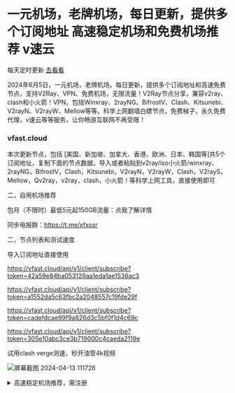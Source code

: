 # 一元机场，老牌机场，每日更新，提供多个订阅地址 高速稳定机场和免费机场推荐 v速云

每天定时更新 [去看看](https://vfast.cloud/nav/)

2024年6月5日，一元机场，老牌机场，每日更新，提供多个订阅地址和高速免费节点，支持V2Ray、VPN、免费机场，无限流量！V2Ray节点分享，兼容v2ray、clash和小火箭！VPN，包括Winxray、2rayNG、BifrostV、Clash、Kitsunebi、V2rayN、V2rayW、Mellow等等。科学上网翻墙白嫖节点，免费梯子，永久免费代理，v速云等等服务，让你畅游互联网不再受限！

### vfast.cloud

本次更新节点，包括 [美国、新加坡、加拿大、香港、欧洲、日本、韩国等]共5个订阅地址，复制下面的节点数据，导入或者粘贴到v2ray/iso小火箭/winxray、2rayNG，BifrostV，Clash，Kitsunebi，V2rayN，V2rayW，Clash，V2rayS，Mellow，Qv2ray，v2ray，clash，小火箭！等科学上网工具，直接使用即可

二，自用机场推荐

包月（不限时）最低5元起150GB流量：点我了解详情

同步电报群：https://t.me/xfxssr

二，节点列表和测试速度

导入订阅地址直接使用

https://vfast.cloud/api/v1/client/subscribe?token=42a59e84ba053129aa1eda1ae1536ac3

https://vfast.cloud/api/v1/client/subscribe?token=a1552da5c63fbc2a2048557c19fde29f

https://vfast.cloud/api/v1/client/subscribe?token=cadefdcae99f9a626d3c5bf0f1d4c69c

https://vfast.cloud/api/v1/client/subscribe?token=305e10abc3ce3b719000c4caeda2119e


试用clash verge测速，秒开油管4k视频


![屏幕截图 2024-04-13 111726](https://github.com/xfxssr/FreeSSSSRV2RayClash/assets/160599155/2557e936-d530-428c-802f-8f0636ee2b1b)

<details>
    <summary>高速稳定机场推荐，需注册</summary>

```
小飞侠SSR
节点非常多，有的速度很快
价格很优惠,线路稳定，非常推荐

```
 [https://www.xfxssr.com](https://www.xfxssr.com)  [https://t.me/xfxssr](https://t.me/xfxssr)

 ![屏幕截图 2024-02-22 150201](https://github.com/xfxssr/FreeSSSSRV2RayClash/assets/160599155/e63132b6-9af2-4b41-b100-a2caee7880e4)


<details>
    <summary>免费机场列表，需注册</summary>

```


* 收集自网络，仅供学习交流，请在试用后24小时内删除
* 禁止进行任何违法恶意活动
* 需遵循节点所属国家的相关法律以及中国法律
